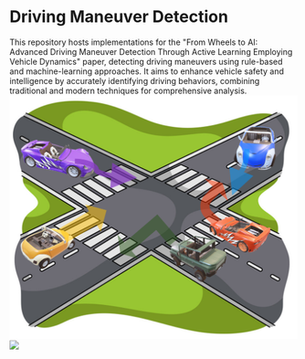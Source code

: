 # Driving Maneuver Detection
This repository hosts implementations for the "From Wheels to AI: Advanced Driving Maneuver Detection Through Active Learning Employing Vehicle Dynamics" paper, detecting driving maneuvers using rule-based and machine-learning approaches. It aims to enhance vehicle safety and intelligence by accurately identifying driving behaviors, combining traditional and modern techniques for comprehensive analysis.
![Altitude Image](Media/maneuverpic.png)
![](Media/steering_video.gif)




